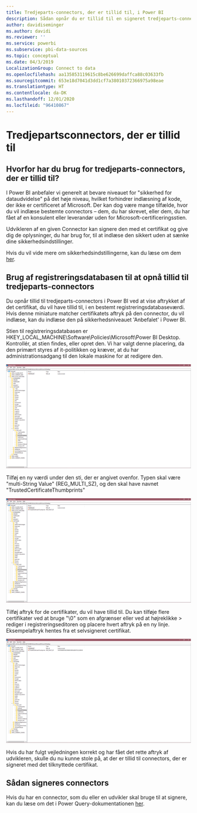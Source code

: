 ```yaml
---
title: Tredjeparts-connectors, der er tillid til, i Power BI
description: Sådan opnår du er tillid til en signeret tredjeparts-connector i Power BI
author: davidiseminger
ms.author: davidi
ms.reviewer: ''
ms.service: powerbi
ms.subservice: pbi-data-sources
ms.topic: conceptual
ms.date: 04/3/2019
LocalizationGroup: Connect to data
ms.openlocfilehash: aa135853119615c8be626699daffca88c03633fb
ms.sourcegitcommit: 653e18d7041d3dd1cf7a38010372366975a98eae
ms.translationtype: HT
ms.contentlocale: da-DK
ms.lasthandoff: 12/01/2020
ms.locfileid: "96410867"
---
```

# <a name="trusted-third-party-connectors"></a>Tredjepartsconnectors, der er tillid til

## <a name="why-do-you-need-trusted-third-party-connectors"></a>Hvorfor har du brug for tredjeparts-connectors, der er tillid til?

I Power BI anbefaler vi generelt at bevare niveauet for "sikkerhed for dataudvidelse" på det høje niveau, hvilket forhindrer indlæsning af kode, der ikke er certificeret af Microsoft. Der kan dog være mange tilfælde, hvor du vil indlæse bestemte connectors – dem, du har skrevet, eller dem, du har fået af en konsulent eller leverandør uden for Microsoft-certificeringsstien.

Udvikleren af en given Connector kan signere den med et certifikat og give dig de oplysninger, du har brug for, til at indlæse den sikkert uden at sænke dine sikkerhedsindstillinger.

Hvis du vil vide mere om sikkerhedsindstillingerne, kan du læse om dem [her](./desktop-connector-extensibility.md).

## <a name="using-the-registry-to-trust-third-party-connectors"></a>Brug af registreringsdatabasen til at opnå tillid til tredjeparts-connectors

Du opnår tillid til tredjeparts-connectors i Power BI ved at vise aftrykket af det certifikat, du vil have tillid til, i en bestemt registreringsdatabaseværdi. Hvis denne miniature matcher certifikatets aftryk på den connector, du vil indlæse, kan du indlæse den på sikkerhedsniveauet 'Anbefalet' i Power BI. 

Stien til registreringsdatabasen er HKEY_LOCAL_MACHINE\Software\Policies\Microsoft\Power BI Desktop. Kontrollér, at stien findes, eller opret den. Vi har valgt denne placering, da den primært styres af it-politikken og kræver, at du har administrationsadgang til den lokale maskine for at redigere den. 

![Power BI Desktop-registreringsdatabasen uden angivelse af tredjepartsnøgler, der er tillid til](media/desktop-trusted-third-party-connectors/desktoptrustedthird1.png)

Tilføj en ny værdi under den sti, der er angivet ovenfor. Typen skal være "multi-String Value" (REG_MULTI_SZ), og den skal have navnet "TrustedCertificateThumbprints" 

![Power BI Desktop-registreringsdatabase med en post for tredjeparts-connectors, der er tillid til, men ingen nøgler](media/desktop-trusted-third-party-connectors/desktoptrustedthird2.png)

Tilføj aftryk for de certifikater, du vil have tillid til. Du kan tilføje flere certifikater ved at bruge "\0" som en afgrænser eller ved at højreklikke > rediger i registreringseditoren og placere hvert aftryk på en ny linje. Eksempelaftryk hentes fra et selvsigneret certifikat. 

 ![Power BI Desktop-registreringsdatabasen med angivelse af tredjepartsnøgler, der er tillid til](media/desktop-trusted-third-party-connectors/desktoptrustedthird3.png)

Hvis du har fulgt vejledningen korrekt og har fået det rette aftryk af udvikleren, skulle du nu kunne stole på, at der er tillid til connectors, der er signeret med det tilknyttede certifikat.

## <a name="how-to-sign-connectors"></a>Sådan signeres connectors

Hvis du har en connector, som du eller en udvikler skal bruge til at signere, kan du læse om det i Power Query-dokumentationen [her](/power-query/handlingconnectorsigning).